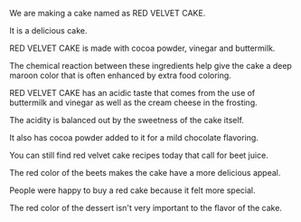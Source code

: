 We are making a cake named as RED VELVET CAKE.


 It  is a delicious cake.

 RED VELVET CAKE is made with cocoa powder, vinegar and buttermilk.

 The chemical reaction between these ingredients help give the cake a deep maroon color that is often enhanced by extra food coloring.

 RED VELVET CAKE has an acidic taste that comes from the use of buttermilk and vinegar as well as the cream cheese in the frosting. 
 
 The acidity is balanced out by the sweetness of the cake itself.

 It also has cocoa powder added to it for a mild chocolate flavoring.

 You can still find red velvet cake recipes today that call for beet juice. 

 The red color of the beets makes the cake have a more delicious appeal. 

 People were happy to buy a red cake because it felt more special. 

 The red color of the dessert isn't very important to the flavor of the cake.